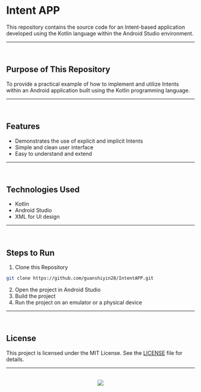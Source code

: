 # Intent APP

This repository contains the source code for an Intent-based application developed using the Kotlin language within the Android Studio environment.

<hr><br>

## Purpose of This Repository

To provide a practical example of how to implement and utilize Intents within an Android application built using the Kotlin programming language.

<hr><br>

## Features

- Demonstrates the use of explicit and implicit Intents
- Simple and clean user interface
- Easy to understand and extend

<hr><br>

## Technologies Used

- Kotlin
- Android Studio
- XML for UI design

<hr><br>

## Steps to Run

1. Clone this Repository

```bash
git clone https://github.com/guanshiyin28/IntentAPP.git
```

2. Open the project in Android Studio
3. Build the project
4. Run the project on an emulator or a physical device

<hr><br>

## License

This project is licensed under the MIT License. See the [LICENSE](LICENSE) file for details.

<hr><br>

<div align="center">
  <a href="https://www.instagram.com/guanshiyin_/">
     <img src="https://capsule-render.vercel.app/api?type=waving&height=200&color=20:72aae3,100:cadbf5&section=footer&reversal=false&textBg=false&fontAlignY=50&descAlign=48&descAlignY=59"/>
  </a>
</div>
